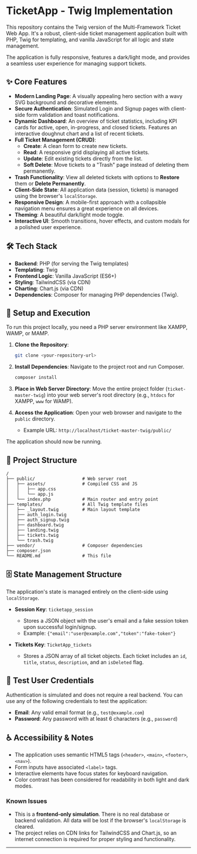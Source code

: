 # TicketApp - Twig Implementation

This repository contains the Twig version of the Multi-Framework Ticket Web App. It's a robust, client-side ticket management application built with PHP, Twig for templating, and vanilla JavaScript for all logic and state management.

The application is fully responsive, features a dark/light mode, and provides a seamless user experience for managing support tickets.

## ✨ Core Features

- **Modern Landing Page**: A visually appealing hero section with a wavy SVG background and decorative elements.
- **Secure Authentication**: Simulated Login and Signup pages with client-side form validation and toast notifications.
- **Dynamic Dashboard**: An overview of ticket statistics, including KPI cards for active, open, in-progress, and closed tickets. Features an interactive doughnut chart and a list of recent tickets.
- **Full Ticket Management (CRUD)**:
  - **Create**: A clean form to create new tickets.
  - **Read**: A responsive grid displaying all active tickets.
  - **Update**: Edit existing tickets directly from the list.
  - **Soft Delete**: Move tickets to a "Trash" page instead of deleting them permanently.
- **Trash Functionality**: View all deleted tickets with options to **Restore** them or **Delete Permanently**.
- **Client-Side State**: All application data (session, tickets) is managed using the browser's `localStorage`.
- **Responsive Design**: A mobile-first approach with a collapsible navigation menu ensures a great experience on all devices.
- **Theming**: A beautiful dark/light mode toggle.
- **Interactive UI**: Smooth transitions, hover effects, and custom modals for a polished user experience.

## 🛠️ Tech Stack

- **Backend**: PHP (for serving the Twig templates)
- **Templating**: Twig
- **Frontend Logic**: Vanilla JavaScript (ES6+)
- **Styling**: TailwindCSS (via CDN)
- **Charting**: Chart.js (via CDN)
- **Dependencies**: Composer for managing PHP dependencies (Twig).

## 🚀 Setup and Execution

To run this project locally, you need a PHP server environment like XAMPP, WAMP, or MAMP.

1.  **Clone the Repository**:

    ```bash
    git clone <your-repository-url>
    ```

2.  **Install Dependencies**: Navigate to the project root and run Composer.

    ```bash
    composer install
    ```

3.  **Place in Web Server Directory**: Move the entire project folder (`ticket-master-twig`) into your web server's root directory (e.g., `htdocs` for XAMPP, `www` for WAMP).

4.  **Access the Application**: Open your web browser and navigate to the `public` directory.
    - Example URL: `http://localhost/ticket-master-twig/public/`

The application should now be running.

## 📂 Project Structure

```
/
├── public/                  # Web server root
│   ├── assets/              # Compiled CSS and JS
│   │   ├── app.css
│   │   └── app.js
│   └── index.php            # Main router and entry point
├── templates/               # All Twig template files
│   ├── _layout.twig         # Main layout template
│   ├── auth_login.twig
│   ├── auth_signup.twig
│   ├── dashboard.twig
│   ├── landing.twig
│   ├── tickets.twig
│   └── trash.twig
├── vendor/                  # Composer dependencies
├── composer.json
└── README.md                # This file
```

## 🗄️ State Management Structure

The application's state is managed entirely on the client-side using `localStorage`.

- **Session Key**: `ticketapp_session`

  - Stores a JSON object with the user's email and a fake session token upon successful login/signup.
  - Example: `{"email":"user@example.com","token":"fake-token"}`

- **Tickets Key**: `TicketApp_tickets`
  - Stores a JSON array of all ticket objects. Each ticket includes an `id`, `title`, `status`, `description`, and an `isDeleted` flag.

## 👤 Test User Credentials

Authentication is simulated and does not require a real backend. You can use any of the following credentials to test the application:

- **Email**: Any valid email format (e.g., `test@example.com`)
- **Password**: Any password with at least 6 characters (e.g., `password`)

## ♿ Accessibility & Notes

- The application uses semantic HTML5 tags (`<header>`, `<main>`, `<footer>`, `<nav>`).
- Form inputs have associated `<label>` tags.
- Interactive elements have focus states for keyboard navigation.
- Color contrast has been considered for readability in both light and dark modes.

### Known Issues

- This is a **frontend-only simulation**. There is no real database or backend validation. All data will be lost if the browser's `localStorage` is cleared.
- The project relies on CDN links for TailwindCSS and Chart.js, so an internet connection is required for proper styling and functionality.

---
